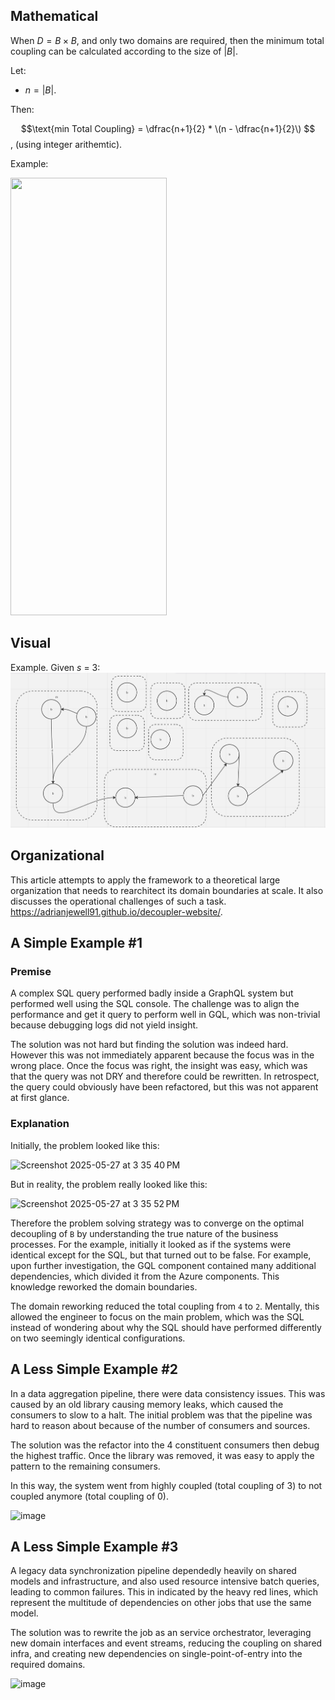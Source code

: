 ## Mathematical

When $`D = B \times B`$, and only two domains are required, then the minimum total coupling can be calculated according to the size of $`|B|`$. 

Let:

- $`n = |B|`$.

Then: 

$$\text{min Total Coupling} = \dfrac{n+1}{2} * \(n - \dfrac{n+1}{2}\) $$, (using integer arithemtic).

Example:

<img src="https://github.com/user-attachments/assets/de02b511-3b73-4d4a-9f27-c0a2d9f99e3c" width="250" height="700">


## Visual
Example. Given $`s`$ = 3: 
![img](https://github.com/Adrianjewell91/decoupler-website/blob/main/Screenshot%202024-02-10%20at%2010.01.19%20AM.png)


## Organizational
This article attempts to apply the framework to a theoretical large organization that needs to rearchitect its domain boundaries at scale. It also discusses the operational challenges of such a task. 
https://adrianjewell91.github.io/decoupler-website/.

## A Simple Example #1

### Premise

A complex SQL query performed badly inside a GraphQL system but performed well using the SQL console. The challenge was to align the performance and get it query to perform well in GQL, which was non-trivial because debugging logs did not yield insight. 

The solution was not hard but finding the solution was indeed hard. However this was not immediately apparent because the focus was in the wrong place. Once the focus was right, the insight was easy, which was that the query was not DRY and therefore could be rewritten. In retrospect, the query could obviously have been refactored, but this was not apparent at first glance.

### Explanation
Initially, the problem looked like this:

![Screenshot 2025-05-27 at 3 35 40 PM](https://github.com/user-attachments/assets/bd397ded-b7c8-4375-958e-2f43486ce86c)

But in reality, the problem really looked like this:

![Screenshot 2025-05-27 at 3 35 52 PM](https://github.com/user-attachments/assets/eacc093f-04df-44a2-b204-85d3eb0fb913)

Therefore the problem solving strategy was to converge on the optimal decoupling of `B` by understanding the true nature of the business processes. For the example, initially it looked as if the systems were identical except for the SQL, but that turned out to be false. For example, upon further investigation, the GQL component contained many additional dependencies, which divided it from the Azure components. This knowledge reworked the domain boundaries. 

The domain reworking reduced the total coupling from `4` to `2`. Mentally, this allowed the engineer to focus on the main problem, which was the SQL instead of wondering about why the SQL should have performed differently on two seemingly identical configurations. 

## A Less Simple Example #2

In a data aggregation pipeline, there were data consistency issues. This was caused by an old library causing memory leaks, which caused the consumers to slow to a halt. The initial problem was that the pipeline was hard to reason about because of the number of consumers and sources.

The solution was the refactor into the 4 constituent consumers then debug the highest traffic. Once the library was removed, it was easy to apply the pattern to the remaining consumers.

In this way, the system went from highly coupled (total coupling of 3) to not coupled anymore (total coupling of 0).

![image](https://github.com/user-attachments/assets/ff315a56-b881-459d-b3d5-832a918b75aa)


## A Less Simple Example #3

A legacy data synchronization pipeline dependedly heavily on shared models and infrastructure, and also used resource intensive batch queries, leading to common failures. This in indicated by the heavy red lines, which represent the multitude of dependencies on other jobs that use the same model.

The solution was to rewrite the job as an service orchestrator, leveraging new domain interfaces and event streams, reducing the coupling on shared infra, and creating new dependencies on single-point-of-entry into the required domains.

![image](https://github.com/user-attachments/assets/87209904-cbab-4759-a09a-4b53b0c7be7b)
